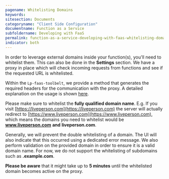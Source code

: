 ```yaml
---
pagename: Whitelisting Domains
keywords:
sitesection: Documents
categoryname: "Client Side Configuration"
documentname: Function as a Service
subfoldername: Developing with FaaS
permalink: function-as-a-service-developing-with-faas-whitelisting-domains.html
indicator: both
---
```

In order to leverage external domains inside your function(s), you'll need to whitelist them. This can also be done in the **Settings** section. We have a proxy in place which will check incoming requests from functions and see if the requested URL is whitelisted.

Within the `Lp-faas-toolbelt`, we provide a method that generates the required headers for the communication with the proxy. A detailed explanation on the usage is shown [here](function-as-a-service-deploying-functions.html#toolbelt).

Please make sure to whitelist the **fully qualified domain name**. E.g. If you visit [https://liveperson.com](https://liveperson.com) the server will actually redirect to [https://www.liveperson.com](https://www.liveperson.com), which means the domains you need to whitelist would be **www.liveperson.com** **and** **liveperson.com**.

Generally, we will prevent the double whitelisting of a domain. The UI will also indicate that this occurred using a dedicated error message. We also perform validation on the provided domain in order to ensure it is a valid domain name. For now, we do not support the whitelisting of subdomains such as **.example.com**.

**Please be aware** that it might take up to **5 minutes** until the whitelisted domain becomes active on the proxy.
